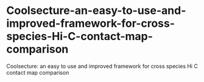# Coolsecture-an-easy-to-use-and-improved-framework-for-cross-species-Hi-C-contact-map-comparison
Coolsecture: an easy to use and improved framework for cross species Hi C contact map comparison
